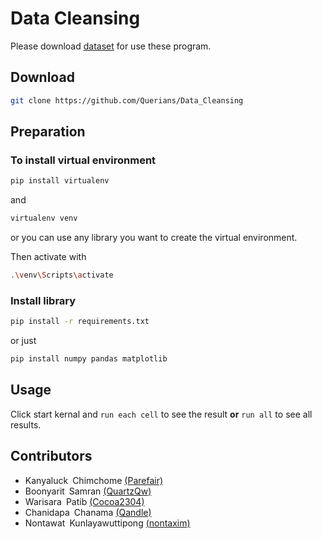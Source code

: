 # Data Cleansing

Please download [dataset](https://mailkmuttacth-my.sharepoint.com/personal/supawit_somsa_kmutt_ac_th/_layouts/15/onedrive.aspx?id=%2Fpersonal%2Fsupawit%5Fsomsa%5Fkmutt%5Fac%5Fth%2FDocuments%2FCPE232%20Data%20Model%202%2D2022%2FDataset%2Fcredit%5Fcard%5Ftransaction%2Ezip&parent=%2Fpersonal%2Fsupawit%5Fsomsa%5Fkmutt%5Fac%5Fth%2FDocuments%2FCPE232%20Data%20Model%202%2D2022%2FDataset&ga=1) for use these program.

## Download
```bash
git clone https://github.com/Querians/Data_Cleansing
```

## Preparation
### To install virtual environment
```bash
pip install virtualenv
```
and
```bash
virtualenv venv
```
or you can use any library you want to create the virtual environment.

Then activate with
```bash
.\venv\Scripts\activate
```

### Install library
```bash
pip install -r requirements.txt
```
or just
```bash
pip install numpy pandas matplotlib
```

## Usage
Click start kernal and `run each cell` to see the result 
**or** `run all` to see all results.

## Contributors
- Kanyaluck&ensp;Chimchome [(Parefair)](https://github.com/Parefair)
- Boonyarit&ensp;Samran [(QuartzQw)](https://github.com/QuartzQw)
- Warisara&ensp;Patib [(Cocoa2304)](https://github.com/Cocoa2304)
- Chanidapa&ensp;Chanama [(Qandle)](https://github.com/Qandle)
- Nontawat&ensp;Kunlayawuttipong [(nontaxim)](https://github.com/nontaxim)

